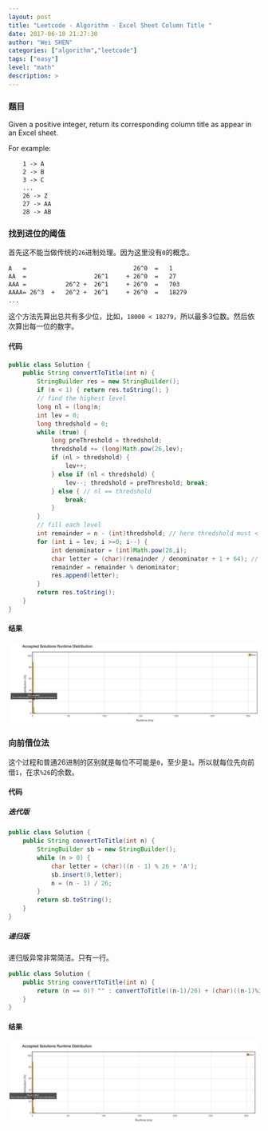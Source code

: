 ```yaml
---
layout: post
title: "Leetcode - Algorithm - Excel Sheet Column Title "
date: 2017-06-10 21:27:30
author: "Wei SHEN"
categories: ["algorithm","leetcode"]
tags: ["easy"]
level: "math"
description: >
---
```


### 题目
Given a positive integer, return its corresponding column title as appear in an Excel sheet.

For example:
```
    1 -> A
    2 -> B
    3 -> C
    ...
    26 -> Z
    27 -> AA
    28 -> AB
```

### 找到进位的阈值
首先这不能当做传统的`26`进制处理。因为这里没有`0`的概念。
```
A   =                              26^0  =   1
AA  =                   26^1     + 26^0  =   27
AAA =           26^2 +  26^1     + 26^0  =   703
AAAA= 26^3  +   26^2 +  26^1     + 26^0  =   18279
...
```

这个方法先算出总共有多少位，比如，`18000 < 18279`，所以最多3位数。然后依次算出每一位的数字。


#### 代码
```java
public class Solution {
    public String convertToTitle(int n) {
        StringBuilder res = new StringBuilder();
        if (n < 1) { return res.toString(); }
        // find the highest level
        long nl = (long)n;
        int lev = 0;
        long thredshold = 0;
        while (true) {
            long preThreshold = thredshold;
            thredshold += (long)Math.pow(26,lev);
            if (nl > thredshold) {
                lev++;
            } else if (nl < thredshold) {
                lev--; thredshold = preThreshold; break;
            } else { // nl == thredshold
                break;
            }
        }
        // fill each level
        int remainder = n - (int)thredshold; // here thredshold must < Integer.MAX_VALUE;
        for (int i = lev; i >=0; i--) {
            int denominator = (int)Math.pow(26,i);
            char letter = (char)(remainder / denominator + 1 + 64); // 'A'=65
            remainder = remainder % denominator;
            res.append(letter);
        }
        return res.toString();
    }
}
```

#### 结果
![excel-sheet-column-title-1](/images/leetcode/excel-sheet-column-title-1.png)


### 向前借位法
这个过程和普通26进制的区别就是每位不可能是`0`，至少是`1`。所以就每位先向前借`1`，在求`%26`的余数。

#### 代码

##### 迭代版
```java
public class Solution {
    public String convertToTitle(int n) {
        StringBuilder sb = new StringBuilder();
        while (n > 0) {
            char letter = (char)((n - 1) % 26 + 'A');
            sb.insert(0,letter);
            n = (n - 1) / 26;
        }
        return sb.toString();
    }
}
```

##### 递归版
递归版异常非常简洁。只有一行。
```java
public class Solution {
    public String convertToTitle(int n) {
        return (n == 0)? "" : convertToTitle((n-1)/26) + (char)((n-1)%26 + 'A');
    }
}
```

#### 结果
![excel-sheet-column-title-2](/images/leetcode/excel-sheet-column-title-2.png)
